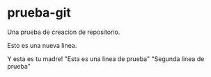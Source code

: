 # prueba-git
Una prueba de creacion de repositorio.

Esto es una nueva linea.

Y esta es tu madre!
"Esta es una linea de prueba"
"Segunda linea de prueba"